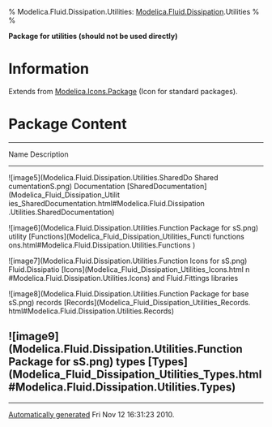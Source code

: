 % Modelica.Fluid.Dissipation.Utilities:
  [Modelica.Fluid.Dissipation](Modelica_Fluid_Dissipation.html#Modelica.Fluid.Dissipation).Utilities
% 
% 

**Package for utilities (should not be used directly)**

Information
===========

Extends from
[Modelica.Icons.Package](Modelica_Icons_Package.html#Modelica.Icons.Package)
(Icon for standard packages).

Package Content
===============

  ------------------------------------------------------------------------
  Name                                                    Description
  ------------------------------------------------------- ----------------
  ![image5](Modelica.Fluid.Dissipation.Utilities.SharedDo Shared
  cumentationS.png)                                       Documentation
  [SharedDocumentation](Modelica_Fluid_Dissipation_Utilit 
  ies_SharedDocumentation.html#Modelica.Fluid.Dissipation 
  .Utilities.SharedDocumentation)                         

  ![image6](Modelica.Fluid.Dissipation.Utilities.Function Package for
  sS.png)                                                 utility
  [Functions](Modelica_Fluid_Dissipation_Utilities_Functi functions
  ons.html#Modelica.Fluid.Dissipation.Utilities.Functions 
  )                                                       

  ![image7](Modelica.Fluid.Dissipation.Utilities.Function Icons for
  sS.png)                                                 Fluid.Dissipatio
  [Icons](Modelica_Fluid_Dissipation_Utilities_Icons.html n
  #Modelica.Fluid.Dissipation.Utilities.Icons)            and
                                                          Fluid.Fittings
                                                          libraries

  ![image8](Modelica.Fluid.Dissipation.Utilities.Function Package for base
  sS.png)                                                 records
  [Records](Modelica_Fluid_Dissipation_Utilities_Records. 
  html#Modelica.Fluid.Dissipation.Utilities.Records)      

  ![image9](Modelica.Fluid.Dissipation.Utilities.Function Package for
  sS.png)                                                 types
  [Types](Modelica_Fluid_Dissipation_Utilities_Types.html 
  #Modelica.Fluid.Dissipation.Utilities.Types)            
  ------------------------------------------------------------------------

* * * * *

[Automatically generated](http://www.3ds.com/) Fri Nov 12 16:31:23 2010.
